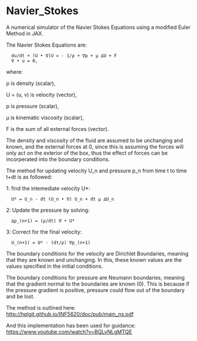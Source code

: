 # Navier_Stokes
A numerical simulator of the Navier Stokes Equations using a modified Euler Method in JAX.

The Navier Stokes Equations are:
  
      du/dt + (U • ∇)U = - 1/ρ + ∇p + µ ∆U + F
      ∇ • u = 0, 
      
where:  
  
  ρ is density (scalar),
  
  U = (u, v) is velocity (vector),
  
  p is pressure (scalar),
  
  µ is kinematic viscosity (scalar),
  
  F is the sum of all external forces (vector).
  
The density and viscosity of the fluid are assumed to be unchanging and known, and the external forces at 0, since this is 
assuming the forces will only act on the exterior of the box, thus the effect of forces can be incorperated into the boundary
conditions. 

The method for updating velocity U_n and pressure p_n from time t to time t+dt is as followed:

  1: find the intemediate velocity U*:
  
      U* = U_n - dt (U_n • ∇) U_n + dt µ ∆U_n 
  
  2: Update the pressure by solving:
  
      ∆p_(n+1) = (ρ/dt) ∇ • U*
      
  3: Correct for the final velocity: 
  
      U_(n+1) = U* - (dt/ρ) ∇p_(n+1)
        
The boundary conditions for the velocity are Dirichlet Boundaries, meaning that they are known and unchanging. In this, 
these known values are the values specified in the initial conditions.

The boundary conditions for pressure are Neumann boundaries, meaning that the gradient normal to the boundaries are known (0).
This is because if the pressure gradient is positive, pressure could flow out of the boundary and be lost. 

The method is outlined here: http://hplgit.github.io/INF5620/doc/pub/main_ns.pdf

And this implementation has been used for guidance: https://www.youtube.com/watch?v=BQLvNLgMTQE
          
